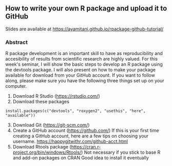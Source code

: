 ## How to write your own R package and upload it to GitHub

Slides are available at https://ayamitani.github.io/rpackage-github-tutorial/

### Abstract
R package development is an important skill to have as reproducibility and accesibility of results from scientific research are highly valued.
For this week's seminar, I will show the basic steps to develop an R package using the devtools package. 
I will also present on how to make your package available for download from your GitHub account. 
If you want to follow along, please make sure you have the following three things set up on your computer.
1. Download R Studio (https://rstudio.com/)
2. Download these packages
```
install.packages(c("devtools", "roxygen2", "usethis", "here", "available"))
```
3. Download Git (https://git-scm.com/)
4. Create a GitHub account (https://github.com/) 
If this is your first time creating a GitHub account, here are a few tips on choosing your username. 
https://happygitwithr.com/github-acct.html
5. Download Rtools package (https://cran.r-project.org/bin/windows/Rtools/)
Not necessary if you stick to base R and add-on packages on CRAN
Good idea to install it eventually
